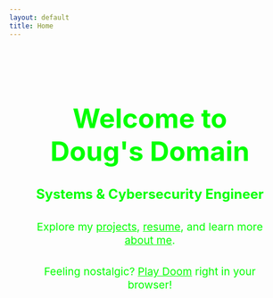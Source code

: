 ```yaml
---
layout: default
title: Home
---
```


<div class="homepage-content" style="text-align: center; padding: 2rem;">
  <h1 style="font-size: 3rem; color: #00ff00; margin-bottom: 1rem;">Welcome to Doug's Domain</h1>
  <h2 style="font-size: 1.5rem; color: #00ff00; margin-bottom: 2rem;">Systems & Cybersecurity Engineer</h2>
  <p style="font-size: 1.2rem; color: #00ff00; margin-bottom: 2rem;">
    Explore my <a href="/projects" style="color: #00ff00; text-decoration: underline;">projects</a>, 
    <a href="/resume" style="color: #00ff00; text-decoration: underline;">resume</a>, and learn more 
    <a href="/about" style="color: #00ff00; text-decoration: underline;">about me</a>.
  </p>
  <p style="font-size: 1.2rem; color: #00ff00;">
    Feeling nostalgic? <a href="/doom" style="color: #00ff00; text-decoration: underline;">Play Doom</a> right in your browser!
  </p>
</div>
